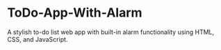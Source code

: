 # ToDo-App-With-Alarm
A stylish to-do list web app with built-in alarm functionality using HTML, CSS, and JavaScript.
